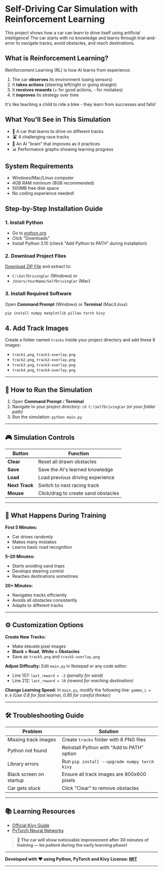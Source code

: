 # Self-Driving Car Simulation with Reinforcement Learning

This project shows how a car can learn to drive itself using artificial intelligence! The car starts with no knowledge and learns through trial-and-error to navigate tracks, avoid obstacles, and reach destinations.

## What is Reinforcement Learning?

Reinforcement Learning (RL) is how AI learns from experience:
1. The car **observes** its environment (using sensors)
2. It **takes actions** (steering left/right or going straight)
3. It **receives rewards** (+ for good actions, - for mistakes)
4. It **improves** its strategy over time

It's like teaching a child to ride a bike - they learn from successes and falls!

## What You'll See in This Simulation

- 🚗 A car that learns to drive on different tracks
- 🛣️ 4 challenging race tracks
- 🧠 An AI "brain" that improves as it practices
- 📊 Performance graphs showing learning progress


## System Requirements

- Windows/Mac/Linux computer
- 4GB RAM minimum (8GB recommended)
- 500MB free disk space
- No coding experience needed!

## Step-by-Step Installation Guide

### 1. Install Python
- Go to [python.org](https://python.org)
- Click "Downloads"
- Install Python 3.10 (check "Add Python to PATH" during installation)

### 2. Download Project Files
[Download ZIP File](https://example.com/car-simulation.zip) and extract to:
- `C:\SelfDrivingCar` (Windows) or
- `/Users/YourName/SelfDrivingCar` (Mac)

### 3. Install Required Software
Open **Command Prompt** (Windows) or **Terminal** (Mac/Linux):

```bash
pip install numpy matplotlib pillow torch kivy

```
## 4. Add Track Images

Create a folder named `tracks` inside your project directory and add these 8 images:

* `track1.png`, `track1-overlay.png`
* `track2.png`, `track2-overlay.png`
* `track3.png`, `track3-overlay.png`
* `track4.png`, `track4-overlay.png`

---

## 🚀 How to Run the Simulation

1. Open **Command Prompt** / **Terminal**
2. Navigate to your project directory:
   `cd C:\SelfDrivingCar` *(or your folder path)*
3. Run the simulation:
   `python main.py`

---

## 🎮 Simulation Controls

| Button         | Function                            |
| -------------- | ----------------------------------- |
| **Clear**      | Reset all drawn obstacles           |
| **Save**       | Save the AI's learned knowledge     |
| **Load**       | Load previous driving experience    |
| **Next Track** | Switch to next racing track         |
| **Mouse**      | Click/drag to create sand obstacles |

---

## 🤖 What Happens During Training

**First 5 Minutes:**

* Car drives randomly
* Makes many mistakes
* Learns basic road recognition

**5–20 Minutes:**

* Starts avoiding sand traps
* Develops steering control
* Reaches destinations sometimes

**20+ Minutes:**

* Navigates tracks efficiently
* Avoids all obstacles consistently
* Adapts to different tracks

---

## ⚙️ Customization Options

**Create New Tracks:**

* Make `800x600` pixel images
* **Black = Road**, **White = Obstacles**
* Save as `track5.png` and `track5-overlay.png`

**Adjust Difficulty:**
Edit `main.py` in Notepad or any code editor:

* Line 157: `last_reward = -2` *(penalty for sand)*
* Line 212: `last_reward = 10` *(reward for reaching destination)*

**Change Learning Speed:**
In `main.py`, modify the following line:
`gamma_i = 0.9` *(Use 0.8 for fast learner, 0.95 for careful thinker)*

---

## 🛠️ Troubleshooting Guide

| Problem                 | Solution                                     |
| ----------------------- | -------------------------------------------- |
| Missing track images    | Create `tracks` folder with 8 PNG files      |
| Python not found        | Reinstall Python with "Add to PATH" option   |
| Library errors          | Run `pip install --upgrade numpy torch kivy` |
| Black screen on startup | Ensure all track images are 800x600 pixels   |
| Car gets stuck          | Click "Clear" to remove obstacles            |

---

## 📚 Learning Resources
* [Official Kivy Guide](https://kivy.org/doc/stable/)
* [PyTorch Neural Networks](https://pytorch.org/tutorials/)

> **🧠 The car will show noticeable improvement after 30 minutes of training — be patient during the early learning phase!**

---

**Developed with ❤️ using Python, PyTorch and Kivy**
**License: [MIT](https://opensource.org/licenses/MIT)**

---
